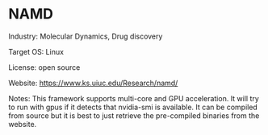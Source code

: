 # NAMD

Industry: Molecular Dynamics, Drug discovery

Target OS: Linux

License: open source

Website: https://www.ks.uiuc.edu/Research/namd/

Notes: This framework supports multi-core and GPU acceleration. It will try to run with gpus if it detects that nvidia-smi is available. It can be compiled from source but it is best to just retrieve the pre-compiled binaries from the website. 
